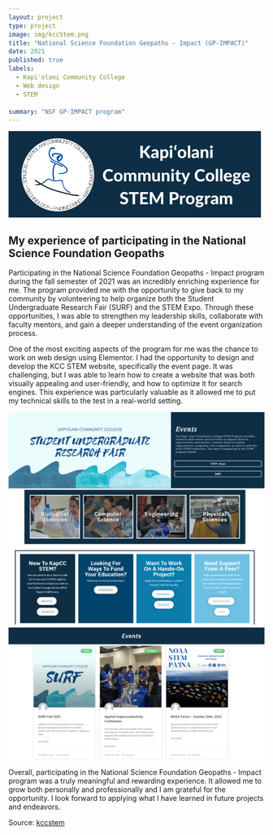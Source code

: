 ```yaml
---
layout: project
type: project
image: img/kccStem.png
title: "National Science Foundation Geopaths - Impact (GP-IMPACT)"
date: 2021
published: true
labels:
  - Kapi'olani Community College
  - Web design
  - STEM
  
summary: "NSF GP-IMPACT program"
---
```

<img class="img-fluid" src="../img/KapCC-STEM-Long-Logo.png">

## My experience of participating in the National Science Foundation Geopaths

Participating in the National Science Foundation Geopaths - Impact program during the fall semester of 2021 was an incredibly enriching experience for me. The program provided me with the opportunity to give back to my community by volunteering to help organize both the Student Undergraduate Research Fair (SURF) and the STEM Expo. Through these opportunities, I was able to strengthen my leadership skills, collaborate with faculty mentors, and gain a deeper understanding of the event organization process.

One of the most exciting aspects of the program for me was the chance to work on web design using Elementor. I had the opportunity to design and develop the KCC STEM website, specifically the event page. It was challenging, but I was able to learn how to create a website that was both visually appealing and user-friendly, and how to optimize it for search engines. This experience was particularly valuable as it allowed me to put my technical skills to the test in a real-world setting.


<img class="img-fluid" src="../img/stem1.png">
<img class="img-fluid" src="../img/stem2.png">
<img class="img-fluid" src="../img/stem3.png">

Overall, participating in the National Science Foundation Geopaths - Impact program was a truly meaningful and rewarding experience. It allowed me to grow both personally and professionally and I am grateful for the opportunity. I look forward to applying what I have learned in future projects and endeavors.


Source: <a href="https://kccstem.com/"><i class="large kccstem icon"></i>kccstem</a>





